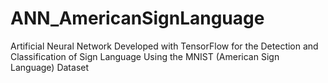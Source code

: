 # ANN_AmericanSignLanguage
Artificial Neural Network Developed with TensorFlow for the Detection and Classification of Sign Language Using the MNIST (American Sign Language) Dataset
